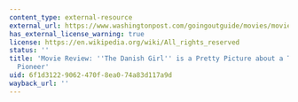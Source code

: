 ```yaml
---
content_type: external-resource
external_url: https://www.washingtonpost.com/goingoutguide/movies/movie-review-the-danish-girl-is-a-pretty-picture-about-a-transgender-pioneer/2015/12/09/76aef0aa-9a81-11e5-94f0-9eeaff906ef3_story.html?noredirect=on&utm_term=.3024bcfc0076
has_external_license_warning: true
license: https://en.wikipedia.org/wiki/All_rights_reserved
status: ''
title: 'Movie Review: ''The Danish Girl'' is a Pretty Picture about a Transgender
  Pioneer'
uid: 6f1d3122-9062-470f-8ea0-74a83d117a9d
wayback_url: ''
---
```

